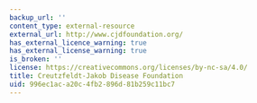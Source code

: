 ```yaml
---
backup_url: ''
content_type: external-resource
external_url: http://www.cjdfoundation.org/
has_external_licence_warning: true
has_external_license_warning: true
is_broken: ''
license: https://creativecommons.org/licenses/by-nc-sa/4.0/
title: Creutzfeldt-Jakob Disease Foundation
uid: 996ec1ac-a20c-4fb2-896d-81b259c11bc7
---
```

